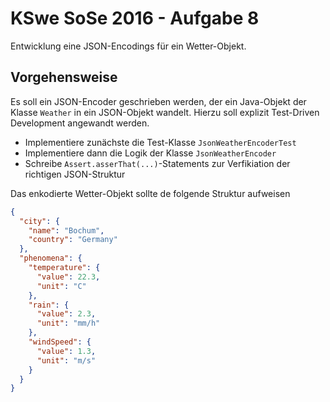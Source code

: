 # KSwe SoSe 2016 - Aufgabe 8

Entwicklung eine JSON-Encodings für ein Wetter-Objekt.

## Vorgehensweise

Es soll ein JSON-Encoder geschrieben werden, der ein Java-Objekt der Klasse
`Weather` in ein JSON-Objekt wandelt. Hierzu soll explizit Test-Driven
Development angewandt werden.

* Implementiere zunächste die Test-Klasse `JsonWeatherEncoderTest`
* Implementiere dann die Logik der Klasse `JsonWeatherEncoder`
* Schreibe `Assert.asserThat(...)`-Statements zur Verfikiation der richtigen
JSON-Struktur

Das enkodierte Wetter-Objekt sollte de folgende Struktur aufweisen

```json
{
  "city": {
    "name": "Bochum",
    "country": "Germany"
  },
  "phenomena": {
    "temperature": {
      "value": 22.3,
      "unit": "C"
    },
    "rain": {
      "value": 2.3,
      "unit": "mm/h"
    },
    "windSpeed": {
      "value": 1.3,
      "unit": "m/s"
    }
  }
}
```

